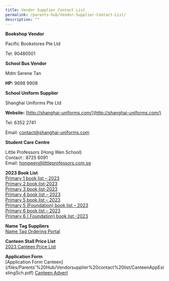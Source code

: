 ```yaml
---
title: Vendor Supplier Contact List
permalink: /parents-hub/Vendor-Supplier-Contact-List/
description: ""
---
```

**Bookshop Vendor**

Pacific Bookstores Pte Ltd

Tel: 90480501

**School Bus Vendor**

Mdm Serene Tan

**HP:** 9698 9908

**School Uniform Supplier**

Shanghai Uniforms Pte Ltd

**Website:** [http://shanghai-uniforms.com/](http://shanghai-uniforms.com/)

Tel: 6352 2741

Email: [contact@shanghai-uniforms.com](mailto:contact@shanghai-uniforms.com) 

**Student Care Centre**

Little Professors (Hong Wen School)  
Contact : 8725 6091  
Email: [hongwen@littleprofessors.com.sg](mailto:hongwen@littleprofessors.com.sg)

**2023 Book List**  
[Primary 1 book list – 2023](/files/Parents'%20Hub/Vendorsupplier%20contact%20list/p1_bklist_2023.pdf)  
[Primary 2 book list-2023](/files/Parents'%20Hub/Vendorsupplier%20contact%20list/p2_bklist_2023.pdf)  
[Primary 3 book list-2023](/files/Parents'%20Hub/Vendorsupplier%20contact%20list/p3_bklist_2023.pdf)     
[Primary 4 book list – 2023](/files/Parents'%20Hub/Vendorsupplier%20contact%20list/p4_bklist_2023.pdf)  
[Primary 5 book list – 2023](/files/Parents'%20Hub/Vendorsupplier%20contact%20list/p5_bklist_2023.pdf)  
[Primary 5 (Foundation) book list – 2023](/files/Parents'%20Hub/Vendorsupplier%20contact%20list/p5_fdn_bklist_2023.pdf)  
[Primary 6 book list – 2023](/files/Parents'%20Hub/Vendorsupplier%20contact%20list/p6_bklist_2023.pdf)  
[Primary 6 ( Foundation) book list -2023](/files/Parents'%20Hub/Vendorsupplier%20contact%20list/p6_fdn_bklist_2023.pdf)


**Name Tag Suppliers**  
[Name Tag Ordering Portal](http://www.stitchwerkz.sg/nametags_hws)

**Canteen Stall Price List**  
[2023 Canteen Price List](/files/Parents'%20Hub/Vendorsupplier%20contact%20list/Canteen_prices_2023.pdf)

**Application Form**  
[Application Form Canteen]
(/files/Parents'%20Hub/Vendorsupplier%20contact%20list/CanteenAppExistingSch.pdf)
[Canteen Advert](/files/Parents'%20Hub/Vendorsupplier%20contact%20list/canteenappexistingsch.pdf)